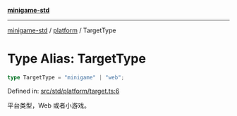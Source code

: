 [**minigame-std**](../../../README.md)

***

[minigame-std](../../../README.md) / [platform](../README.md) / TargetType

# Type Alias: TargetType

```ts
type TargetType = "minigame" | "web";
```

Defined in: [src/std/platform/target.ts:6](https://github.com/JiangJie/minigame-std/blob/c702c23d8258d9dd96d873df515d0027c84fb302/src/std/platform/target.ts#L6)

平台类型，Web 或者小游戏。
